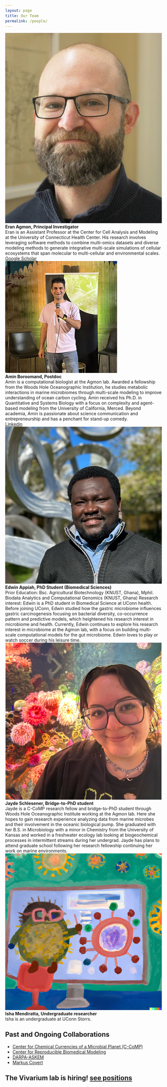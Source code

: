 ```yaml
---
layout: page
title: Our Team
permalink: /people/
---
```

<div class="person">
    <img src="https://raw.githubusercontent.com/eagmon/eagmon.github.io/master/images/eran2024.jpg" alt="Eran Agmon" class="people-image" />
    <div class="person-info">
        <strong>Eran Agmon, Principal Investigator</strong><br/>
        Eran is an Assistant Professor at the Center for Cell Analysis and Modeling at the University of Connecticut Health Center. His research involves leveraging software methods to combine multi-omics datasets and diverse modeling methods to generate integrative multi-scale simulations of cellular ecosystems that span molecular to multi-cellular and environmental scales.
        <br/>
        <a href="https://scholar.google.com/citations?user=H1ZNVSYAAAAJ&hl=en" target="_blank">Google Scholar</a>
    </div>
</div>

<div class="person">
    <img src="https://raw.githubusercontent.com/eagmon/eagmon.github.io/master/images/amin.jpg" alt="Amin Boroomand" class="people-image" />
    <div class="person-info">
        <strong>Amin Boroomand, Postdoc</strong><br/>
        Amin is a computational biologist at the Agmon lab. Awarded a fellowship from the Woods Hole Oceanographic Institution, he studies metabolic interactions in marine microbiomes through multi-scale modeling to improve understanding of ocean carbon cycling. Amin received his Ph.D. in Quantitative and Systems Biology with a focus on complexity and agent-based modeling from the University of California, Merced. Beyond academia, Amin is passionate about science communication and entrepreneurship and has a penchant for stand-up comedy.
        <br/>
        <a href="https://www.linkedin.com/in/amin-boroomand/" target="_blank">Linkedin</a>
    </div>
</div>

<div class="person">
    <img src="https://raw.githubusercontent.com/eagmon/eagmon.github.io/master/images/edwin.png" alt="Edwin Appiah" class="people-image" />
    <div class="person-info">
        <strong>Edwin Appiah, PhD Student (Biomedical Sciences)</strong><br/>
        Prior Education: Bsc. Agricultural Biotechnology (KNUST, Ghana), Mphil. Biodata Analytics and Computational Genomics (KNUST, Ghana)
Research interest: Edwin is a PhD student in Biomedical Science at UConn health. Before joining UConn, Edwin studied how the gastric microbiome influences gastric carcinogenesis focusing on bacterial diversity, co-occurrence pattern and predictive models, which heightened his research interest in microbiome and health. Currently, Edwin continues to explore his research interest in microbiome at the Agmon lab, with a focus on building multi-scale computational models for the gut microbiome. Edwin loves to play or watch soccer during his leisure time.
    </div>
</div>

<div class="person">
    <img src="https://raw.githubusercontent.com/eagmon/eagmon.github.io/master/images/jayde.png" alt="Jayde Schlesener" class="people-image" />
    <div class="person-info">
        <strong>Jayde Schlesener, Bridge-to-PhD student</strong><br/>
        Jayde is a C-CoMP research fellow and bridge-to-PhD student through Woods Hole Oceanographic Institute working at the Agmon lab. Here she hopes to gain research experience analyzing data from marine microbes and their involvement in the oceanic biological pump. She graduated with her B.S. in Microbiology with a minor in Chemistry from the University of Kansas and worked in a freshwater ecology lab looking at biogeochemical processes in intermittent streams during her undergrad. Jayde has plans to attend graduate school following her research fellowship continuing her work on marine environments.
    </div>
</div>

<div class="person">
    <img src="https://raw.githubusercontent.com/eagmon/eagmon.github.io/master/images/microbescientist3.png" alt="Isha Mendiratta" class="people-image" />
    <div class="person-info">
        <strong>Isha Mendiratta, Undergraduate researcher</strong><br/>
        Isha is an undergraduate at UConn Storrs.
    </div>
</div>


## Past and Ongoing Collaborations
- [Center for Chemical Currencies of a Microbial Planet (C-CoMP)](https://ccomp-stc.org) 
- [Center for Reproducible Biomedical Modeling](https://reproduciblebiomodels.org) 
- [DARPA-ASKEM](https://www.darpa.mil/news-events/2021-12-06) 
- [Markus Covert](https://www.covert.stanford.edu) 

## The Vivarium lab is hiring! [see positions](https://eagmon.github.io/jobs/)
